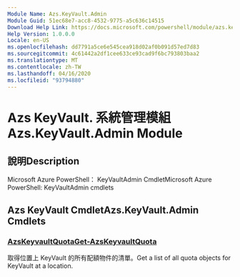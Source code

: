 ```yaml
---
Module Name: Azs.KeyVault.Admin
Module Guid: 51ec68e7-acc8-4532-9775-a5c636c14515
Download Help Link: https://docs.microsoft.com/powershell/module/azs.keyvault.admin
Help Version: 1.0.0.0
Locale: en-US
ms.openlocfilehash: dd7791a5ce6e545cea918d02af0b091d57ed7d83
ms.sourcegitcommit: 4c61442a2df1cee633ce93cad9f6bc793803baa2
ms.translationtype: MT
ms.contentlocale: zh-TW
ms.lasthandoff: 04/16/2020
ms.locfileid: "93794880"
---
```

# <span data-ttu-id="7723d-101">Azs KeyVault. 系統管理模組</span><span class="sxs-lookup"><span data-stu-id="7723d-101">Azs.KeyVault.Admin Module</span></span>
## <span data-ttu-id="7723d-102">說明</span><span class="sxs-lookup"><span data-stu-id="7723d-102">Description</span></span>
<span data-ttu-id="7723d-103">Microsoft Azure PowerShell： KeyVaultAdmin Cmdlet</span><span class="sxs-lookup"><span data-stu-id="7723d-103">Microsoft Azure PowerShell: KeyVaultAdmin cmdlets</span></span>

## <span data-ttu-id="7723d-104">Azs KeyVault Cmdlet</span><span class="sxs-lookup"><span data-stu-id="7723d-104">Azs.KeyVault.Admin Cmdlets</span></span>
### [<span data-ttu-id="7723d-105">AzsKeyvaultQuota</span><span class="sxs-lookup"><span data-stu-id="7723d-105">Get-AzsKeyvaultQuota</span></span>](Get-AzsKeyvaultQuota.md)
<span data-ttu-id="7723d-106">取得位置上 KeyVault 的所有配額物件的清單。</span><span class="sxs-lookup"><span data-stu-id="7723d-106">Get a list of all quota objects for KeyVault at a location.</span></span>

